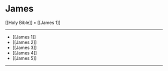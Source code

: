 # James

[[Holy Bible]] • [[James 1]]

---

- [[James 1]]
- [[James 2]]
- [[James 3]]
- [[James 4]]
- [[James 5]]

---
